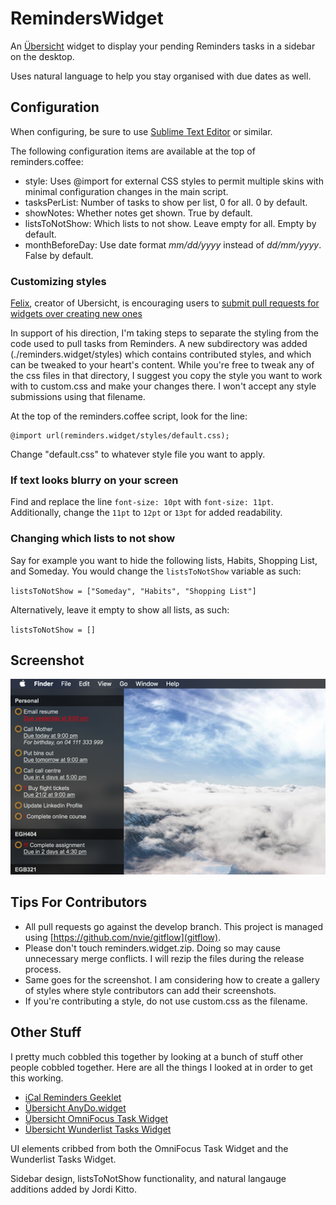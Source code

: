 # RemindersWidget

An [Übersicht](http://tracesof.net/uebersicht/) widget to display your pending
Reminders tasks in a sidebar on the desktop.

Uses natural language to help you stay organised with due dates as well.

## Configuration

When configuring, be sure to use [Sublime Text Editor](https://www.sublimetext.com/3) or similar.

The following configuration items are available at the top of reminders.coffee:

* style: Uses @import for external CSS styles to permit multiple skins with minimal configuration changes in the main script.
* tasksPerList: Number of tasks to show per list, 0 for all. 0 by default.
* showNotes: Whether notes get shown. True by default.
* listsToNotShow: Which lists to not show. Leave empty for all. Empty by default.
* monthBeforeDay: Use date format *mm/dd/yyyy* instead of *dd/mm/yyyy*. False by default.

### Customizing styles

[Felix](https://github.com/felixhageloh), creator of Ubersicht, is encouraging users to [submit pull requests for widgets over creating new ones](https://github.com/felixhageloh/uebersicht-widgets#readme)

In support of his direction, I'm taking steps to separate the styling from the code used to pull tasks from Reminders. A new subdirectory was added (./reminders.widget/styles) which contains contributed styles, and which can be tweaked to your heart's content. While you're free to tweak any of the css files in that directory, I suggest you copy the style you want to work with to custom.css and make your changes there. I won't accept any style submissions using that filename.

At the top of the reminders.coffee script, look for the line:

    @import url(reminders.widget/styles/default.css);

Change "default.css" to whatever style file you want to apply.

### If text looks blurry on your screen

Find and replace the line `font-size: 10pt` with `font-size: 11pt`. Additionally, change the `11pt` to `12pt` or `13pt` for added readability.

### Changing which lists to not show

Say for example you want to hide the following lists, Habits, Shopping List, and Someday. You would change the `listsToNotShow` variable as such:

`listsToNotShow = ["Someday", "Habits", "Shopping List"]`

Alternatively, leave it empty to show all lists, as such:

`listsToNotShow = []`

## Screenshot

![Screenshot of the widget](/screenshot.png?raw=true)

## Tips For Contributors

* All pull requests go against the develop branch. This project is managed using [https://github.com/nvie/gitflow](gitflow).
* Please don't touch reminders.widget.zip. Doing so may cause unnecessary merge conflicts. I will rezip the files during the release process.
* Same goes for the screenshot. I am considering how to create a gallery of styles where style contributors can add their screenshots.
* If you're contributing a style, do not use custom.css as the filename.

## Other Stuff

I pretty much cobbled this together by looking at a bunch of stuff other people
cobbled together. Here are all the things I looked at in order to get this working.

* [iCal Reminders Geeklet](http://www.macosxtips.co.uk/geeklets/productivity/ical-reminders/)
* [Übersicht AnyDo.widget](http://tracesof.net/uebersicht-widgets/#anydo)
* [Übersicht OmniFocus Task Widget](http://tracesof.net/uebersicht-widgets/#omnifocus-widget)
* [Übersicht Wunderlist Tasks Widget](http://tracesof.net/uebersicht-widgets/#wunderlist-tasks)

UI elements cribbed from both the OmniFocus Task Widget and the Wunderlist Tasks Widget.

Sidebar design, listsToNotShow functionality, and natural langauge additions added by Jordi Kitto.
